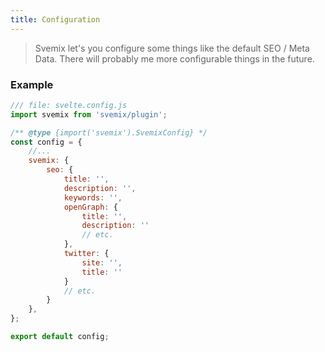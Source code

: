 ```yaml
---
title: Configuration
---
```


> Svemix let's you configure some things like the default SEO / Meta Data. There will probably me more configurable things in the future.

### Example

```js
/// file: svelte.config.js
import svemix from 'svemix/plugin';

/** @type {import('svemix').SvemixConfig} */
const config = {
	//...
	svemix: {
		seo: {
			title: '',
			description: '',
			keywords: '',
			openGraph: {
				title: '',
				description: ''
				// etc.
			},
			twitter: {
				site: '',
				title: ''
			}
			// etc.
		}
	},
};

export default config;
```